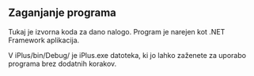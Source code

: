 ## Zaganjanje programa

Tukaj je izvorna koda za dano nalogo. Program je narejen kot .NET Framework aplikacija.

V iPlus/bin/Debug/ je iPlus.exe datoteka, ki jo lahko zaženete za uporabo programa brez dodatnih korakov.
